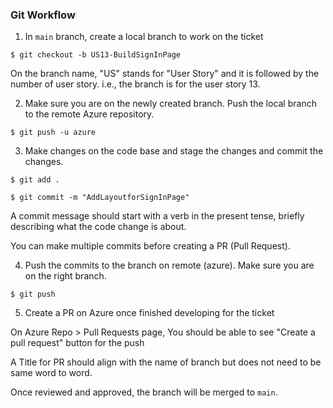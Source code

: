 ### Git Workflow

1. In `main` branch, create a local branch to work on the ticket

```shell
$ git checkout -b US13-BuildSignInPage
```

On the branch name, "US" stands for "User Story" and it is followed by the number of user story. i.e., the branch is for the user story 13.

2.  Make sure you are on the newly created branch. Push the local branch to the remote Azure repository.

```shell
$ git push -u azure
```

3. Make changes on the code base and stage the changes and commit the changes.

```shell
$ git add .

$ git commit -m "AddLayoutforSignInPage"
```

A commit message should start with a verb in the present tense, briefly describing what the code change is about.

You can make multiple commits before creating a PR (Pull Request).

4. Push the commits to the branch on remote (azure). Make sure you are on the right branch.

```shell
$ git push
```

5. Create a PR on Azure once finished developing for the ticket

On Azure Repo > Pull Requests page, You should be able to see "Create a pull request" button for the push

A Title for PR should align with the name of branch but does not need to be same word to word.

Once reviewed and approved, the branch will be merged to `main`.
